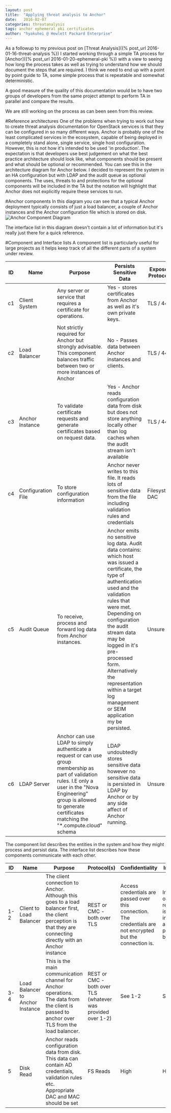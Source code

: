 ```yaml
---
layout: post
title:  "Applying threat analysis to Anchor"
date:   2016-02-07
categories: threatanalysis
tags: anchor ephemeral pki certificates
author: "hyakuhei @ Hewlett Packard Enterprise"
---
```

As a followup to my previous post on [Threat Analysis]({% post_url 2016-01-16-threat-analysis %})
I started working through a simple TA process for [Anchor]({% post_url 2016-01-20-ephemeral-pki %})
with a view to seeing how long the process takes as well as trying to
understand how we should document the steps that are required. I think
we need to end up with a point by point guide to TA, some simple process
that is repeatable and somewhat deterministic.

A good measure of the quality of this documentation would be to have two
groups of developers from the same project attempt to perform TA in
parallel and compare the results.

We are still working on the process as can been seen from this review.

#Reference architectures
One of the problems when trying to work out how to create threat
analysis documentation for OpenStack services is that they can be
configured in so many different ways. Anchor is probably one of the
least complicated services in the ecosystem, capable of being deployed
in a completely stand alone, single service, single host configuration.
However, this is not how it's intended to be used 'in production'. The
expectation is that developers use best judgement on what the best
practice architecture should look like, what components should be
present and what should be optional or recommended. You can see this in
the architecture diagram for Anchor below. I decided to represent the
system in an HA configuration but with LDAP and the audit queue as
optional components. The uses, threats to and protections for the
optional components will be included in the TA but the notation will
highlight that Anchor does not explicitly require these services to run.

#Anchor components
In this diagram you can see that a typical Anchor deployment typically
consists of just a load balancer, a couple of Anchor instances and the
Anchor configuration file which is stored on disk.
![Anchor Component Diagram](https://drive.google.com/uc?export=download&id=0B0osRPn3qBq5RmVnWXRvRnVKYXM)

The interface list in this diagram doesn't contain a lot of information
but it's really just there for a quick reference.

#Component and Interface lists
A component list is particularly useful for large projects as it helps
keep track of all the different parts of a system under review.

| ID | Name | Purpose | Persists Sensitive Data | Exposed Protocols |
| -- | ---- | ------- | ----------------------- | ----------------- |
| c1 | Client System | Any server or service that requires a certificate for operations. | Yes - stores certificates from Anchor as well as it's own private keys. | TLS / 443 |
| c2 | Load Balancer | Not strictly required for Anchor but strongly advisable. This component balances traffic between two or more instances of Anchor | No - Passes data between Anchor instances and clients. | TLS / 443 |
| c3 | Anchor Instance | To validate certificate requests and generate certificates based on request data. |  Yes - Anchor reads configuration data from disk but does not store anything locally other than log caches when the audit stream isn't available | TLS / 443 |
| c4 | Configuration File | To store configuration information |Anchor never writes to this file. It reads lots of sensitive data from the file including validation rules and credentials | Filesystem DAC |
| c5 | Audit Queue | To receive, process and forward log data from Anchor instances. | Anchor emits no sensitive log data. Audit data contains: which host was issued a certificate, the type of authentication used and the validation rules that were met.  Depending on configuration the audit stream data may be logged in it's pre-processed form. Alternatively the representation within a target log management or SEIM application my be persisted. | Unsure |
| c6 | LDAP Server | Anchor can use LDAP to simply authenticate a request or can use group membership as part of validation rules. I.E only a user in the "Nova Engineering" group is allowed to generate certificates matching the "*.compute.cloud" schema | LDAP undoubtedly stores sensitive data however no sensitive data is persisted in LDAP by Anchor or by any side affect of Anchor running. | Unsure |


The component list describes the entities in the system and how they
might process and persist data. The interface list describes how these
components communicate with each other.

| ID | Name | Purpose | Protocol(s)| Confidentiality | Integrity | Availability | Boundaries |
| -- | ---- | ------- | ---------- | --------------- | --------- | ------------ | ---------- |
| 1-2 | Client to Load Balancer | The client connection to Anchor. Although this goes to a load balancer first, the client perception is that they are connecting directly with an Anchor instance | REST or CMC - both over TLS | Access credentials are passed over this connection. The credentials are not encrypted but the connection is. | Integrity of requests is important and protected by TLS. | Availability of 2 is important - this is why a LB is used in front of Anchor. Potentially two LB could be deployed with a DNS round-robin configuration | Public / Edge Network -> Control Plane |
| 3-4 | Load Balancer to Anchor Instance | This is the main communication channel for Anchor operations. The data from the client is passed to anchor over TLS from the load balancer. | REST or CMC - both over TLS (whatever was provided over 1-2) | See 1-2 | See 1-2 | See 1-2 | Public Facing / Edge Network -> Internal Network / Control Plane |
| 5 | Disk Read | Anchor reads configuration data from disk. This data can contain AD credentials, validation rules etc. Appropriate DAC and MAC should be set | FS Reads | High | High | Low/Med - Anchor requires access to this file only when the service starts | Entirely within control plane |
